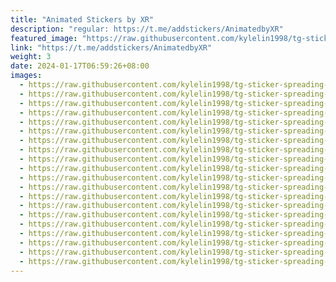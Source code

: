 ```yaml
---
title: "Animated Stickers by XR"
description: "regular: https://t.me/addstickers/AnimatedbyXR"
featured_image: "https://raw.githubusercontent.com/kylelin1998/tg-sticker-spreading-worldwide-images/main/img/9c33ed84-a4ee-4337-bf1f-c0fb32281497.jpg"
link: "https://t.me/addstickers/AnimatedbyXR"
weight: 3
date: 2024-01-17T06:59:26+08:00
images:
  - https://raw.githubusercontent.com/kylelin1998/tg-sticker-spreading-worldwide-images/main/img/9c33ed84-a4ee-4337-bf1f-c0fb32281497.jpg
  - https://raw.githubusercontent.com/kylelin1998/tg-sticker-spreading-worldwide-images/main/img/72f89a63-3322-415b-8a7e-59581187b868.jpg
  - https://raw.githubusercontent.com/kylelin1998/tg-sticker-spreading-worldwide-images/main/img/6997b130-89c1-40d7-936a-9e36d88cb385.jpg
  - https://raw.githubusercontent.com/kylelin1998/tg-sticker-spreading-worldwide-images/main/img/3b10347f-5872-474e-bf46-95c18f5eec96.jpg
  - https://raw.githubusercontent.com/kylelin1998/tg-sticker-spreading-worldwide-images/main/img/ee917b2e-5435-44b1-b1a6-80d1b6fda208.jpg
  - https://raw.githubusercontent.com/kylelin1998/tg-sticker-spreading-worldwide-images/main/img/44bfecd9-53d8-4558-9344-d8a97f6d7532.jpg
  - https://raw.githubusercontent.com/kylelin1998/tg-sticker-spreading-worldwide-images/main/img/7acf8f93-6f03-4a27-b118-f5bba20d91ba.jpg
  - https://raw.githubusercontent.com/kylelin1998/tg-sticker-spreading-worldwide-images/main/img/bf0caf25-4d44-40f0-9032-3362b2c6d039.jpg
  - https://raw.githubusercontent.com/kylelin1998/tg-sticker-spreading-worldwide-images/main/img/fd2a8ec5-6e26-4957-8fe5-2f3df801ed54.jpg
  - https://raw.githubusercontent.com/kylelin1998/tg-sticker-spreading-worldwide-images/main/img/a09ddc80-c2cb-47a3-9fe6-153e70caf07d.jpg
  - https://raw.githubusercontent.com/kylelin1998/tg-sticker-spreading-worldwide-images/main/img/6beacaa4-8587-482b-a9a6-06f41ff7b2ec.jpg
  - https://raw.githubusercontent.com/kylelin1998/tg-sticker-spreading-worldwide-images/main/img/be4c3148-3ef9-4213-bd5d-c8082a27f25b.jpg
  - https://raw.githubusercontent.com/kylelin1998/tg-sticker-spreading-worldwide-images/main/img/e81183f8-4fc1-416f-9195-dff2d69f379c.jpg
  - https://raw.githubusercontent.com/kylelin1998/tg-sticker-spreading-worldwide-images/main/img/c8fff5f1-48a6-475d-b837-985920a3fedf.jpg
  - https://raw.githubusercontent.com/kylelin1998/tg-sticker-spreading-worldwide-images/main/img/43257c5a-eca4-48e6-9568-5da8f4a1c7b6.jpg
  - https://raw.githubusercontent.com/kylelin1998/tg-sticker-spreading-worldwide-images/main/img/16c2fa00-5d81-4cc0-b668-6a661edfb31b.jpg
  - https://raw.githubusercontent.com/kylelin1998/tg-sticker-spreading-worldwide-images/main/img/c6453598-4963-48ed-b370-e1eadd92a323.jpg
  - https://raw.githubusercontent.com/kylelin1998/tg-sticker-spreading-worldwide-images/main/img/e8e51620-2af7-417e-8c92-eb00ac2bbdf9.jpg
  - https://raw.githubusercontent.com/kylelin1998/tg-sticker-spreading-worldwide-images/main/img/7e63c935-8ba3-4541-a80f-a452dabeab09.jpg
  - https://raw.githubusercontent.com/kylelin1998/tg-sticker-spreading-worldwide-images/main/img/bc221212-4f31-4186-abf2-8c395cbe6ab3.jpg
---
```

